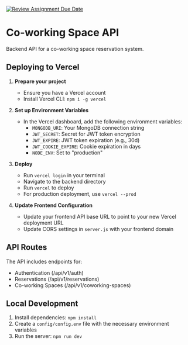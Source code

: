 [![Review Assignment Due Date](https://classroom.github.com/assets/deadline-readme-button-22041afd0340ce965d47ae6ef1cefeee28c7c493a6346c4f15d667ab976d596c.svg)](https://classroom.github.com/a/0SExP_Tj)

# Co-working Space API

Backend API for a co-working space reservation system.

## Deploying to Vercel

1. **Prepare your project**
   - Ensure you have a Vercel account
   - Install Vercel CLI: `npm i -g vercel`

2. **Set up Environment Variables**
   - In the Vercel dashboard, add the following environment variables:
     - `MONGODB_URI`: Your MongoDB connection string
     - `JWT_SECRET`: Secret for JWT token encryption
     - `JWT_EXPIRE`: JWT token expiration (e.g., 30d)
     - `JWT_COOKIE_EXPIRE`: Cookie expiration in days
     - `NODE_ENV`: Set to "production"

3. **Deploy**
   - Run `vercel login` in your terminal
   - Navigate to the backend directory
   - Run `vercel` to deploy
   - For production deployment, use `vercel --prod`

4. **Update Frontend Configuration**
   - Update your frontend API base URL to point to your new Vercel deployment URL
   - Update CORS settings in `server.js` with your frontend domain

## API Routes

The API includes endpoints for:
- Authentication (/api/v1/auth)
- Reservations (/api/v1/reservations)
- Co-working Spaces (/api/v1/coworking-spaces)

## Local Development

1. Install dependencies: `npm install`
2. Create a `config/config.env` file with the necessary environment variables
3. Run the server: `npm run dev`
